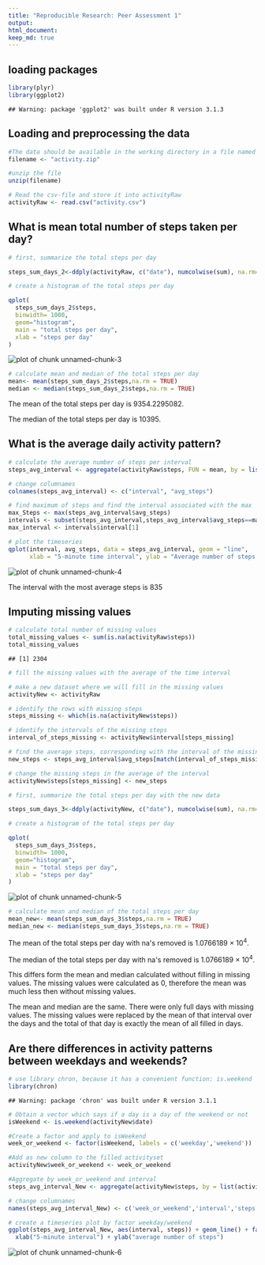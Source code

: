```yaml
---
title: "Reproducible Research: Peer Assessment 1"
output: 
html_document:
keep_md: true
---
```


## loading packages


```r
library(plyr)
library(ggplot2)
```

```
## Warning: package 'ggplot2' was built under R version 3.1.3
```

## Loading and preprocessing the data


```r
#The data should be available in the working directory in a file named "activity.zip"
filename <- "activity.zip"

#unzip the file
unzip(filename)

# Read the csv-file and store it into activityRaw
activityRaw <- read.csv("activity.csv")
```



## What is mean total number of steps taken per day?


```r
# first, summarize the total steps per day

steps_sum_days_2<-ddply(activityRaw, c("date"), numcolwise(sum), na.rm=TRUE)

# create a histogram of the total steps per day

qplot(
  steps_sum_days_2$steps, 
  binwidth= 1000, 
  geom="histogram",
  main = "total steps per day",
  xlab = "steps per day"
)
```

![plot of chunk unnamed-chunk-3](figure/unnamed-chunk-3-1.png) 

```r
# calculate mean and median of the total steps per day
mean<- mean(steps_sum_days_2$steps,na.rm = TRUE)
median <- median(steps_sum_days_2$steps,na.rm = TRUE)
```

The mean of the total steps per day is 9354.2295082.

The median of the total steps per day is 10395.


## What is the average daily activity pattern?


```r
# calculate the average number of steps per interval
steps_avg_interval <- aggregate(activityRaw$steps, FUN = mean, by = list(activityRaw$interval), na.rm = TRUE)

# change columnames
colnames(steps_avg_interval) <- c("interval", "avg_steps")

# find maximum of steps and find the interval associated with the max
max_Steps <- max(steps_avg_interval$avg_steps)
intervals <- subset(steps_avg_interval,steps_avg_interval$avg_steps==max_Steps)
max_interval <- intervals$interval[1]

# plot the timeseries
qplot(interval, avg_steps, data = steps_avg_interval, geom = "line", 
      xlab = "5-minute time interval", ylab = "Average number of steps taken")
```

![plot of chunk unnamed-chunk-4](figure/unnamed-chunk-4-1.png) 

The interval with the most average steps is 835

## Imputing missing values

```r
# calculate total number of missing values
total_missing_values <- sum(is.na(activityRaw$steps))
total_missing_values
```

```
## [1] 2304
```

```r
# fill the missing values with the average of the time interval

# make a new dataset where we will fill in the missing values
activityNew <- activityRaw

# identify the rows with missing steps
steps_missing <- which(is.na(activityNew$steps)) 

# identify the intervals of the missing steps
interval_of_steps_missing <- activityNew$interval[steps_missing] 

# find the average steps, corresponding with the interval of the missing steps
new_steps <- steps_avg_interval$avg_steps[match(interval_of_steps_missing, steps_avg_interval$interval)]

# change the missing steps in the average of the interval
activityNew$steps[steps_missing] <- new_steps 

# first, summarize the total steps per day with the new data

steps_sum_days_3<-ddply(activityNew, c("date"), numcolwise(sum), na.rm=TRUE)

# create a histogram of the total steps per day

qplot(
  steps_sum_days_3$steps, 
  binwidth= 1000, 
  geom="histogram",
  main = "total steps per day",
  xlab = "steps per day"
)
```

![plot of chunk unnamed-chunk-5](figure/unnamed-chunk-5-1.png) 

```r
# calculate mean and median of the total steps per day
mean_new<- mean(steps_sum_days_3$steps,na.rm = TRUE)
median_new <- median(steps_sum_days_3$steps,na.rm = TRUE)
```

The mean of the total steps per day with na's removed is 1.0766189 &times; 10<sup>4</sup>.

The median of the total steps per day with na's removed is 1.0766189 &times; 10<sup>4</sup>.

This differs form the mean and median calculated without filling in missing values. The missing values were calculated as 0, therefore the mean was much less then without missing values.

The mean and median are the same. There were only full days with missing values. The missing values were replaced by the mean of that interval over the days and the total of that day is exactly the mean of all filled in days.

## Are there differences in activity patterns between weekdays and weekends?


```r
# use library chron, because it has a convenient function: is.weekend
library(chron)
```

```
## Warning: package 'chron' was built under R version 3.1.1
```

```r
# Obtain a vector which says if a day is a day of the weekend or not
isWeekend <- is.weekend(activityNew$date)

#Create a factor and apply to isWeekend
week_or_weekend <- factor(isWeekend, labels = c('weekday','weekend'))

#Add as new column to the filled activityset
activityNew$week_or_weekend <- week_or_weekend

#Aggregate by week_or_weekend and interval
steps_avg_interval_New <- aggregate(activityNew$steps, by = list(activityNew$week_or_weekend,activityNew$interval), FUN = mean)

# change columnames
names(steps_avg_interval_New) <- c('week_or_weekend','interval','steps')

# create a timeseries plot by factor weekday/weekend
ggplot(steps_avg_interval_New, aes(interval, steps)) + geom_line() + facet_grid(week_or_weekend ~ .) + 
  xlab("5-minute interval") + ylab("average number of steps")
```

![plot of chunk unnamed-chunk-6](figure/unnamed-chunk-6-1.png) 
